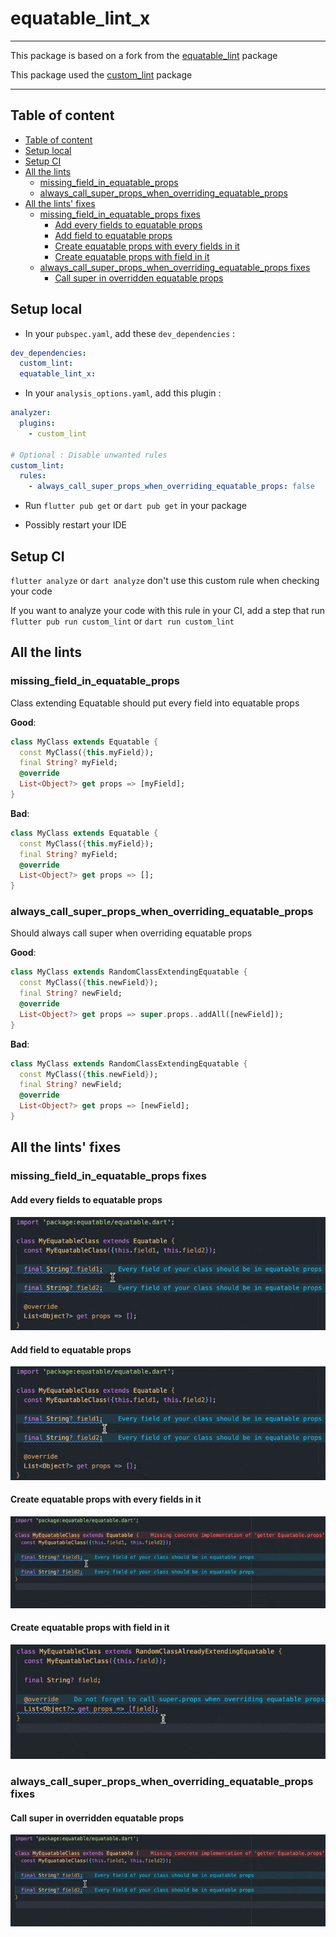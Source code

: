 # equatable_lint_x

---

This package is based on a fork from the [equatable_lint](https://pub.dev/packages/equatable_lint) package

This package used the [custom_lint](https://github.com/invertase/dart_custom_lint) package

---

## Table of content

- [Table of content](#table-of-content)
- [Setup local](#setup-local)
- [Setup CI](#setup-ci)
- [All the lints](#all-the-lints)
  - [missing\_field\_in\_equatable_props](#missing_field_in_equatable_props)
  - [always\_call\_super\_props\_when\_overriding\_equatable\_props](#always_call_super_props_when_overriding_equatable_props)
- [All the lints' fixes](#all-the-lints'-fixes)
  - [missing\_field\_in\_equatable_props fixes](#missing_field_in_equatable_props-fixes)
    - [Add every fields to equatable props](#add-every-fields-to-equatable-props)
    - [Add field to equatable props](#add-field-to-equatable-props)
    - [Create equatable props with every fields in it](#create-equatable-props-with-every-fields-in-it)
    - [Create equatable props with field in it](#create-equatable-props-with-field-in-it)
  - [always\_call\_super\_props\_when\_overriding\_equatable\_props fixes](#always_call_super_props_when_overriding_equatable_props-fixes)
    - [Call super in overridden equatable props](#call-super-in-overridden-equatable-props)

## Setup local

- In your `pubspec.yaml`, add these `dev_dependencies` :

```yaml
dev_dependencies:
  custom_lint:
  equatable_lint_x:
```

- In your `analysis_options.yaml`, add this plugin :

```yaml
analyzer:
  plugins:
    - custom_lint

# Optional : Disable unwanted rules
custom_lint:
  rules:
    - always_call_super_props_when_overriding_equatable_props: false
```

- Run `flutter pub get` or `dart pub get` in your package

- Possibly restart your IDE

## Setup CI

`flutter analyze` or `dart analyze` don't use this custom rule when checking your code

If you want to analyze your code with this rule in your CI, add a step that run `flutter pub run custom_lint` or `dart run custom_lint`

## All the lints

### missing_field_in_equatable_props

Class extending Equatable should put every field into equatable props

**Good**:

```dart
class MyClass extends Equatable {
  const MyClass({this.myField});
  final String? myField;
  @override
  List<Object?> get props => [myField];
}
```

**Bad**:

```dart
class MyClass extends Equatable {
  const MyClass({this.myField});
  final String? myField;
  @override
  List<Object?> get props => [];
}
```

### always_call_super_props_when_overriding_equatable_props

Should always call super when overriding equatable props

**Good**:

```dart
class MyClass extends RandomClassExtendingEquatable {
  const MyClass({this.newField});
  final String? newField;
  @override
  List<Object?> get props => super.props..addAll([newField]);
}
```

**Bad**:

```dart
class MyClass extends RandomClassExtendingEquatable {
  const MyClass({this.newField});
  final String? newField;
  @override
  List<Object?> get props => [newField];
}
```

## All the lints' fixes

### missing_field_in_equatable_props fixes

#### Add every fields to equatable props

![Add every fields to equatable props sample](https://raw.githubusercontent.com/Br0nie5/equatable_lint_x/main/resources/add_every_fields_to_equatable_props.gif)

#### Add field to equatable props

![Add field to equatable props sample](https://raw.githubusercontent.com/Br0nie5/equatable_lint_x/main/resources/add_field_to_equatable_props.gif)

#### Create equatable props with every fields in it

![Create equatable props with every fields in it sample](https://raw.githubusercontent.com/Br0nie5/equatable_lint_x/main/resources/create_equatable_props_with_every_fields_in_it.gif)

#### Create equatable props with field in it

![Create equatable props with field in it sample](https://raw.githubusercontent.com/Br0nie5/equatable_lint_x/main/resources/create_equatable_props_with_field_in_it.gif)

### always_call_super_props_when_overriding_equatable_props fixes

#### Call super in overridden equatable props

![Call super in overridden equatable props sample](https://raw.githubusercontent.com/Br0nie5/equatable_lint_x/main/resources/call_super_in_overridden_equatable_props.gif)
